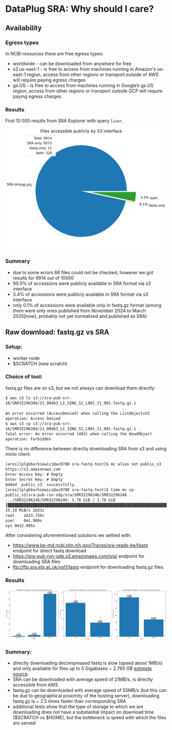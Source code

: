 # DataPlug SRA: Why should I care?

## Availability

### Egress types
In NCBI resources there are free egress types:
 - worldwide - can be downloaded from anywhere for free
 - s3.us-east-1 - is free to access from machines running in Amazon's us-east-1 region, access from other regions or transport outside of AWS will require paying egress charges
 - gs.US - is free to access from machines running in Google’s gs.US region, access from other regions or transport outside GCP will require paying egress charges.

### Results
First $10\;000$ results from SRA Explorer with query `liver`.

![Pie chart](/experiments/images/raw_sra_vs_fastq_accessibility.png)


### Summary
- due to some errors 66 files could not be checked, however we got results for 9914 out of 10000 
- 99.9% of accessions were publicly available in SRA format via s3 interface
- 3.4% of accessions were publicly available in SRA format via s3 interface
- only 0.1% of accessions were available only in fastq.gz format (among them were only ones published from November 2024 to March 2025[now]; probably not yet normalized and published as SRA)


## Raw download: fastq.gz vs SRA

### Setup:
- worker node
- \$SCRATCH (new scratch)

### Choice of tool:

fastq.gz files are on s3, but we not always can download them directly:
```shell
$ aws s3 ls s3://sra-pub-src-16/SRR32296304/21_00463_LI_SING_S2_L001_I1_001.fastq.gz.1

An error occurred (AccessDenied) when calling the ListObjectsV2 operation: Access Denied
$ aws s3 cp s3://sra-pub-src-16/SRR32296304/21_00463_LI_SING_S2_L001_I1_001.fastq.gz.1 .
fatal error: An error occurred (403) when calling the HeadObject operation: Forbidden
```

There is no difference between directly downloading SRA from s3 and using minio client:
```shell
[ares][plgkburkiewicz@ac0788 sra-fastq-test]$ mc alias set public_s3 https://s3.amazonaws.com
Enter Access Key: # Empty
Enter Secret Key: # Empty
Added `public_s3` successfully.
[ares][plgkburkiewicz@ac0788 sra-fastq-test]$ time mc cp public_s3/sra-pub-run-odp/sra/SRR32296246/SRR32296246 .
.../SRR32296246/SRR32296246: 3.78 GiB / 3.78 GiB ┃▓▓▓▓▓▓▓▓▓▓▓▓▓▓▓▓▓▓▓▓▓▓▓▓▓▓▓▓▓▓▓▓▓▓▓▓▓▓▓▓▓▓▓▓▓▓▓▓▓▓▓▓▓▓▓▓▓▓▓▓▓▓▓▓▓▓▓▓▓▓▓▓▓▓▓▓▓▓▓▓▓▓▓▓▓▓▓▓▓┃ 25.19 MiB/s 2m33s
real	2m33.756s
user	0m1.980s
sys	0m12.095s
```

After considering aforementioned solutions we settled with:
- https://www.be-md.ncbi.nlm.nih.gov/Traces/sra-reads-be/fastq endpoint for direct fastq download
- https://sra-pub-run-odp.s3.amazonaws.com/sra/ endpoint for downloading SRA files
- ftp://ftp.sra.ebi.ac.uk/vol1/fastq endpoint for downloading fastq.gz files.

### Results

![Bar plot](/experiments/images/raw_sra_vs_fastq_download_speed.png)

### Summary:
- directly downloading decompressed fastq is slow (speed about 1MB/s) and only available for files up to 5 Gigabases ~ 2.765 GB [estimate source](https://forum.qiime2.org/t/estimating-gigabytes-from-gigabases/20634).
- SRA can be downloaded with average speed of 21MB/s, is directly accessible from AWS
- fastq.gz can be downloaded with average speed of 55MB/s (but this can be due to geographical proximity of the hosting server), downloading fastq.gz is ~ 2.5 times faster than corresponding SRA
- additional tests show that the type of storage to which we are downloading does not have a substantial impact on download time (\$SCRATCH vs \$HOME), but the bottleneck is speed with which the files are served

